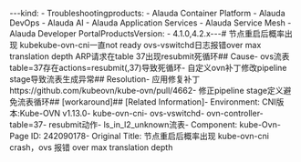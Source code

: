 ---kind:   - Troubleshootingproducts:    - Alauda Container Platform   - Alauda DevOps   - Alauda AI   - Alauda Application Services   - Alauda Service Mesh   - Alauda Developer PortalProductsVersion:   - 4.1.0,4.2.x---<!-- A type of document that involves encountering a fault, diag...it, performing root cause analysis, and providing solutions. --># 节点重启后概率出现 kubekube-ovn-cni一直not ready ovs-vswitchd日志报错over max translation depth ARP请求在table 37出现resubmit死循环## Cause- ovs流表table=37存在actions=resubmit(,37)导致死循环- 自定义ovn补丁修改pipeline stage导致流表生成异常## Resolution- 应用修复补丁https://github.com/kubeovn/kube-ovn/pull/4662- 修正pipeline stage定义避免流表循环## [workaround]## [Related Information]- Environment: CNI版本:Kube-OVN v1.13.0- kube-ovn-cni- ovs-vswitchd- ovn-controller- table=37- resubmit动作- ls_in_l2_unknown流表- Component: kube-Ovn- Page ID: 242090178- Original Title: 节点重启后概率出现 kube-ovn-cni crash，ovs 报错 over max translation depth
